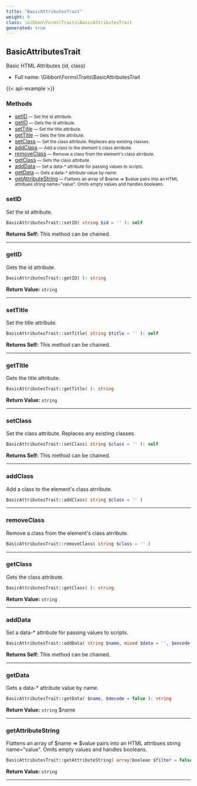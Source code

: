 ```yaml
---
title: "BasicAttributesTrait"
weight: 0
class: \Gibbon\Forms\Traits\BasicAttributesTrait
generated: true
---
```


## BasicAttributesTrait

Basic HTML Attributes (id, class)



* Full name: \Gibbon\Forms\Traits\BasicAttributesTrait

{{< api-example >}} 



### Methods

- [setID](#setid)<small> — Set the id attribute.</small>
- [getID](#getid)<small> — Gets the id attribute.</small>
- [setTitle](#settitle)<small> — Set the title attribute.</small>
- [getTitle](#gettitle)<small> — Gets the title attribute.</small>
- [setClass](#setclass)<small> — Set the class attribute. Replaces any existing classes.</small>
- [addClass](#addclass)<small> — Add a class to the element's class atrribute.</small>
- [removeClass](#removeclass)<small> — Remove a class from the element's class atrribute.</small>
- [getClass](#getclass)<small> — Gets the class attribute.</small>
- [addData](#adddata)<small> — Set a data-* attribute for passing values to scripts.</small>
- [getData](#getdata)<small> — Gets a data-* attribute value by name.</small>
- [getAttributeString](#getattributestring)<small> — Flattens an array of $name => $value pairs into an HTML attribues string name="value". Omits empty values and handles booleans.</small>




### setID

Set the id attribute.

```php
BasicAttributesTrait::setID( string $id = '' ): self
```






**Returns Self:** This method can be chained.



---

### getID

Gets the id attribute.

```php
BasicAttributesTrait::getID( ): string
```






**Return Value:**
`string`  



---

### setTitle

Set the title attribute.

```php
BasicAttributesTrait::setTitle( string $title = '' ): self
```






**Returns Self:** This method can be chained.



---

### getTitle

Gets the title attribute.

```php
BasicAttributesTrait::getTitle( ): string
```






**Return Value:**
`string`  



---

### setClass

Set the class attribute. Replaces any existing classes.

```php
BasicAttributesTrait::setClass( string $class = '' ): self
```






**Returns Self:** This method can be chained.



---

### addClass

Add a class to the element's class atrribute.

```php
BasicAttributesTrait::addClass( string $class = '' )
```









---

### removeClass

Remove a class from the element's class atrribute.

```php
BasicAttributesTrait::removeClass( string $class = '' )
```









---

### getClass

Gets the class attribute.

```php
BasicAttributesTrait::getClass( ): string
```






**Return Value:**
`string`  



---

### addData

Set a data-* attribute for passing values to scripts.

```php
BasicAttributesTrait::addData( string $name, mixed $data = '', $encode = false ): self
```






**Returns Self:** This method can be chained.



---

### getData

Gets a data-* attribute value by name.

```php
BasicAttributesTrait::getData( $name, $decode = false ): string
```






**Return Value:**
`string`  $name



---

### getAttributeString

Flattens an array of $name => $value pairs into an HTML attribues string name="value". Omits empty values and handles booleans.

```php
BasicAttributesTrait::getAttributeString( array|boolean $filter = false ): string
```






**Return Value:**
`string`  



---

